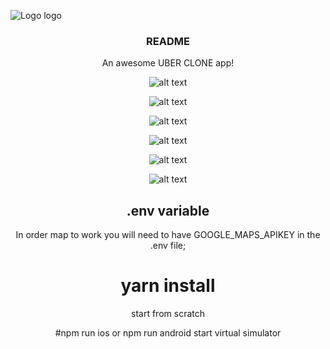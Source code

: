 <!-- PROJECT LOGO -->
![Logo logo](readme/logo.jpeg)
<br />
<div align="center">

  <h3 align="center">README</h3>

  <p align="center">
    An awesome UBER CLONE app!

![alt text](readme/image.png)

![alt text](readme/image1.png)

![alt text](readme/image2.png)

![alt text](readme/image3.png)

![alt text](readme/image4.png)

![alt text](readme/image5.png)

## .env variable
In order map to work you will need to have GOOGLE_MAPS_APIKEY in the .env file;

# yarn install
start from scratch

#npm run ios or npm run android
start virtual simulator
